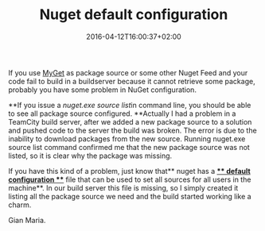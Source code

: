 ﻿---
title: "Nuget default configuration"
description: ""
date: 2016-04-12T16:00:37+02:00
draft: false
tags: [nuget]
categories: [Programming]
---
If you use [MyGet](https://www.myget.org) as package source or some other Nuget Feed and your code fail to build in a buildserver because it cannot retrieve some package, probably you have some problem in NuGet configuration.

**If you issue a *nuget.exe source list*in command line, you should be able to see all package source configured. **Actually I had a problem in a TeamCity build server, after we added a new package source to a solution and pushed code to the server the build was broken. The error is due to the inability to download packages from the new source. Running nuget.exe source list command confirmed me that the new package source was not listed, so it is clear why the package was missing.

If you have this kind of a problem, just know that** nuget has a  **[** default configuration **](https://docs.nuget.org/consume/nuget-config-defaults)** file that can be used to set all sources for all users in the machine**. In our build server this file is missing, so I simply created it listing all the package source we need and the build started working like a charm.

Gian Maria.
